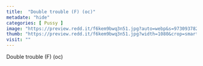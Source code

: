 ```yaml
---
title:  "Double trouble (F) (oc)"
metadate: "hide"
categories: [ Pussy ]
image: "https://preview.redd.it/f6kem9bwq3n51.jpg?auto=webp&s=9730937824f7c6b99b3cd7683046025d1c1e63e1"
thumb: "https://preview.redd.it/f6kem9bwq3n51.jpg?width=1080&crop=smart&auto=webp&s=fa281acbe17d7a94a85c3a63ddf4288674e8502f"
visit: ""
---
```

Double trouble (F) (oc)
